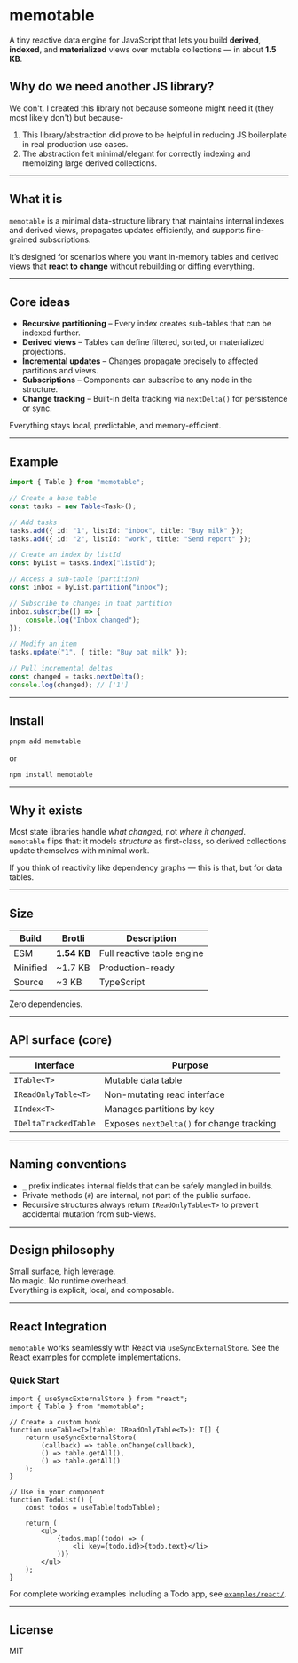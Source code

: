 # memotable

A tiny reactive data engine for JavaScript that lets you build **derived**, **indexed**, and **materialized** views over mutable collections — in about **1.5 KB**.

## Why do we need another JS library?

We don't. I created this library not because someone might need it (they most likely don't) but because-

1. This library/abstraction did prove to be helpful in reducing JS boilerplate in real production use cases.
1. The abstraction felt minimal/elegant for correctly indexing and memoizing large derived collections.

---

## What it is

`memotable` is a minimal data-structure library that maintains internal indexes and derived views, propagates updates efficiently, and supports fine-grained subscriptions.

It’s designed for scenarios where you want in-memory tables and derived views that **react to change** without rebuilding or diffing everything.

---

## Core ideas

- **Recursive partitioning** – Every index creates sub-tables that can be indexed further.
- **Derived views** – Tables can define filtered, sorted, or materialized projections.
- **Incremental updates** – Changes propagate precisely to affected partitions and views.
- **Subscriptions** – Components can subscribe to any node in the structure.
- **Change tracking** – Built-in delta tracking via `nextDelta()` for persistence or sync.

Everything stays local, predictable, and memory-efficient.

---

## Example

```ts
import { Table } from "memotable";

// Create a base table
const tasks = new Table<Task>();

// Add tasks
tasks.add({ id: "1", listId: "inbox", title: "Buy milk" });
tasks.add({ id: "2", listId: "work", title: "Send report" });

// Create an index by listId
const byList = tasks.index("listId");

// Access a sub-table (partition)
const inbox = byList.partition("inbox");

// Subscribe to changes in that partition
inbox.subscribe(() => {
    console.log("Inbox changed");
});

// Modify an item
tasks.update("1", { title: "Buy oat milk" });

// Pull incremental deltas
const changed = tasks.nextDelta();
console.log(changed); // ['1']
```

---

## Install

```bash
pnpm add memotable
```

or

```bash
npm install memotable
```

---

## Why it exists

Most state libraries handle _what changed_, not _where it changed_.  
`memotable` flips that: it models _structure_ as first-class, so derived collections update themselves with minimal work.

If you think of reactivity like dependency graphs — this is that, but for data tables.

---

## Size

| Build    | Brotli      | Description                |
| -------- | ----------- | -------------------------- |
| ESM      | **1.54 KB** | Full reactive table engine |
| Minified | ~1.7 KB     | Production-ready           |
| Source   | ~3 KB       | TypeScript                 |

Zero dependencies.

---

## API surface (core)

| Interface            | Purpose                                   |
| -------------------- | ----------------------------------------- |
| `ITable<T>`          | Mutable data table                        |
| `IReadOnlyTable<T>`  | Non-mutating read interface               |
| `IIndex<T>`          | Manages partitions by key                 |
| `IDeltaTrackedTable` | Exposes `nextDelta()` for change tracking |

---

## Naming conventions

- `_` prefix indicates internal fields that can be safely mangled in builds.
- Private methods (`#`) are internal, not part of the public surface.
- Recursive structures always return `IReadOnlyTable<T>` to prevent accidental mutation from sub-views.

---

## Design philosophy

Small surface, high leverage.  
No magic. No runtime overhead.  
Everything is explicit, local, and composable.

---

## React Integration

`memotable` works seamlessly with React via `useSyncExternalStore`. See the [React examples](./examples/react/) for complete implementations.

### Quick Start

```tsx
import { useSyncExternalStore } from "react";
import { Table } from "memotable";

// Create a custom hook
function useTable<T>(table: IReadOnlyTable<T>): T[] {
    return useSyncExternalStore(
        (callback) => table.onChange(callback),
        () => table.getAll(),
        () => table.getAll()
    );
}

// Use in your component
function TodoList() {
    const todos = useTable(todoTable);

    return (
        <ul>
            {todos.map((todo) => (
                <li key={todo.id}>{todo.text}</li>
            ))}
        </ul>
    );
}
```

For complete working examples including a Todo app, see [`examples/react/`](./examples/react/).

---

## License

MIT
